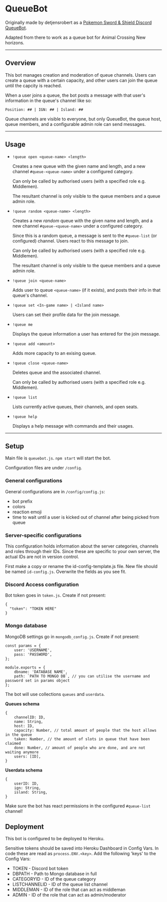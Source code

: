 # QueueBot
Originally made by detjensrobert as a [Pokemon Sword & Shield Discord QueueBot](https://github.com/detjensrobert/QueueBot).

Adapted from there to work as a queue bot for Animal Crossing New horizons.

------------

## Overview

This bot manages creation and moderation of queue channels. Users can create a queue with a certain capacity, and other users can join the queue until the capcity is reached.

When a user joins a queue, the bot posts a message with that user's information in the queue's channel like so:

`Position: ## | IGN: ## | Island: ## ` 

Queue channels are visible to everyone, but only QueueBot, the queue host, queue members, and a configurable admin role can send messages.

------------

## Usage
- `!queue open <queue-name> <length>`

	Creates a new queue with the given name and length, and a new channel `#queue-<queue-name>` under a configured category.

	Can only be called by authorised users (with a specified role e.g. Middlemen).
	
	The resultant channel is only visible to the queue members and a queue admin role.

- `!queue random <queue-name> <length>`

	Creates a new *random* queue with the given name and length, and a new channel `#queue-<queue-name>` under a configured category.
	
	Since this is a random queue, a message is sent to the `#queue-list` (or configured) channel. Users react to this message to join.

 	Can only be called by authorised users (with a specified role e.g. Middlemen).
	
	The resultant channel is only visible to the queue members and a queue admin role.

- `!queue join <queue-name>`

	Adds user to queue `<queue-name>` (if it exists), and posts their info in that queue's channel.

- `!queue set <In-game name> | <Island name>`

	Users can set their profile data for the join message.
	
- `!queue me`

	Displays the queue information a user has entered for the join message.
	
- `!queue add <amount>`

	Adds <amount> more capacity to an exising queue.

- `!queue close <queue-name>`

	Deletes queue and the associated channel.
	
	Can only be called by authorised users (with a specified role e.g. Middlemen).
	
- `!queue list`

	Lists currently active queues, their channels, and open seats.
	
- `!queue help`

	Displays a help message with commands and their usages.

------------

## Setup
Main file is `queuebot.js`.  `npm start` will start the bot.

Configuration files are under `/config`.

### General configurations

General configurations are in `/config/config.js`:
- bot prefix
- colors
- reaction emoji
- time to wait until a user is kicked out of channel after being picked from queue

### Server-specific configurations

This configuration holds information about the server categories, channels and roles through their IDs. Since these are specific to your own server, the actual IDs are not in version control.

First make a copy or rename the id-config-template.js file. New file should be named `id-config.js`. Overwrite the fields as you see fit.

### Discord Access configuration

Bot token goes in `token.js`. Create if not present:
```
{
  "token": "TOKEN HERE"
}
```

### Mongo database
MongoDB settings go in `mongodb_config.js`. Create if not present:
```
const params = {
    user: 'USERNAME',
    pass: 'PASSWORD',
};

module.exports = {
    dbname: 'DATABASE NAME',
    path: `PATH TO MONGO DB`, // you can utilise the username and password set in params object
};
```
The bot will use collections `queues` and `userdata`.

**Queues schema**
```
{
	channelID: ID,
	name: String,
	host: ID,
	capacity: Number, // total amount of people that the host allows in the queue
	taken: Number, // the amount of slots in queue that have been claimed
	done: Number, // amount of people who are done, and are not waiting anymore
	users: [ID],
}
```

**Userdata schema**
```
{ 
	userID: ID, 
	ign: String, 
	island: String,
}
```

Make sure the bot has react permissions in the configured `#queue-list` channel!

## Deployment
This bot is configured to be deployed to Heroku.

Sensitive tokens should be saved into Heroku Dashboard in Config Vars. In code these are read as `process.ENV.<key>`. Add the following 'keys' to the Config Vars:
- TOKEN - Discord bot token
- DBPATH - Path to Mongo database in full
- CATEGORYID - ID of the queue category
- LISTCHANNELID - ID of the queue list channel
- MIDDLEMAN - ID of the role that can act as middleman
- ADMIN - ID of the role that can act as admin/moderator